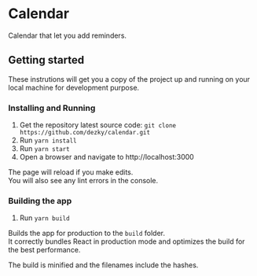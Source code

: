 # Calendar

Calendar that let you add reminders.

## Getting started

These instrutions will get you a copy of the project up and running on your local machine for development purpose.

### Installing and Running

1. Get the repository latest source code: `git clone https://github.com/dezky/calendar.git`
2. Run `yarn install`
3. Run `yarn start`
4. Open a browser and navigate to http://localhost:3000

The page will reload if you make edits.<br>
You will also see any lint errors in the console.

### Building the app

1. Run `yarn build`

Builds the app for production to the `build` folder.<br>
It correctly bundles React in production mode and optimizes the build for the best performance.

The build is minified and the filenames include the hashes.<br>
